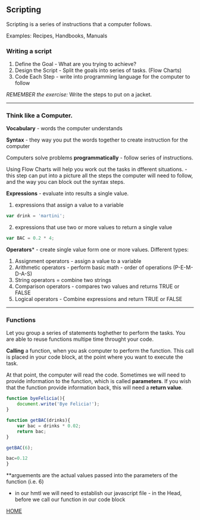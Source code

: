 ## Scripting

Scripting is a series of instructions that a computer follows.

Examples: Recipes, Handbooks, Manuals

### Writing a script

1. Define the Goal - What are you trying to achieve?
2. Design the Script - Split the goals into series of tasks. (Flow Charts)
3. Code Each Step - write into programming language for the computer to follow

_REMEMBER the exercise:_ Write the steps to put on a jacket. 

---

### Think like a Computer.

**Vocabulary** - words the computer understands

**Syntax** - they way you put the words together to create instruction for the computer


Computers solve problems **programmatically** - follow series of instructions. 


Using Flow Charts will help you work out the tasks in dfferent situations.  - this step can put into a picture all the steps the computer will need to follow, and the way you can block out the syntax steps. 

**Expressions** - evaluate into results a single value.  

1. expressions that assign a value to a variable
```javascript
var drink = 'martini';
```

2. expressions that use two or more values to return a single value
```javascript
var BAC = 0.2 * 4;
```

**Operators*** - create single value form one or more values.  Different types:

1. Assignment operators - assign a value to a variable
2. Arithmetic operators - perform basic math - order of operations (P-E-M-D-A-S)
3. String operators = combine two strings
4. Comparison operators - compares two values and returns TRUE or FALSE
5. Logical operators - Combine expressions and return TRUE or FALSE

---

### Functions

Let you group a series of statements toghether to perform the tasks.  You are able to reuse functions multipe time throught  your code. 

**Calling** a function, when you ask computer to perform the function.  This call is placed in your code block, at the point where you want to execute the task. 

At that point, the computer will read the code.  Sometimes we will need to provide information to the function, which is called **parameters**.  If you wish that the function provide information back, this will need a **return value**.  

```javascript
function byeFelicia(){
    document.write('Bye Felicia!');
}
```

```javascript
function getBAC(drinks){
    var bac = drinks * 0.02;
    return bac;
}
```
```javascript
getBAC(6);

bac=0.12
}
```
**arguements are the actual values passed into the parameters of the function (i.e. 6)


- in our hmtl we will need to establish our javascript file - in the Head, before we call our function in our code block

[HOME](https://cassandraortiz.github.io/learning-journal/)